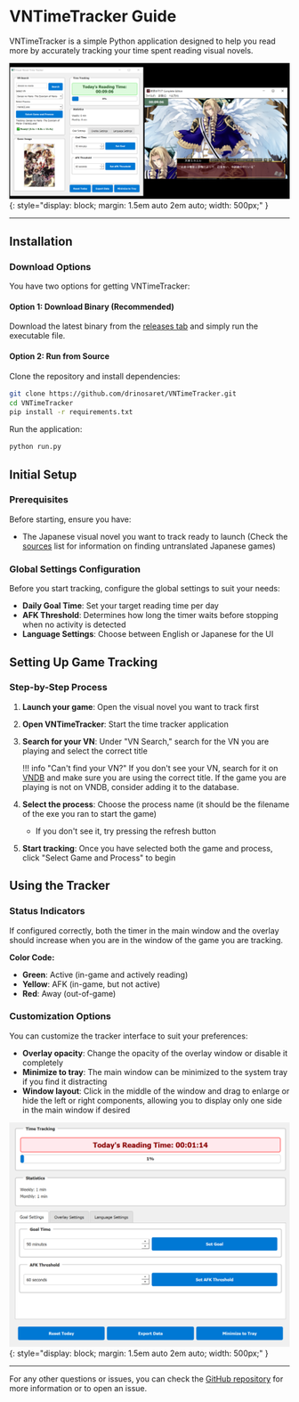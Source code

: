 # VNTimeTracker Guide

VNTimeTracker is a simple Python application designed to help you read more by accurately tracking your time spent reading visual novels.

![Time tracker main window](assets/VNTimetracker1.png){: style="display: block; margin: 1.5em auto 2em auto; width: 500px;" }

---

## Installation

### Download Options

You have two options for getting VNTimeTracker:

#### Option 1: Download Binary (Recommended)

Download the latest binary from the [releases tab](https://github.com/drinosaret/VNTimeTracker/releases) and simply run the executable file.

#### Option 2: Run from Source

Clone the repository and install dependencies:

```bash
git clone https://github.com/drinosaret/VNTimeTracker.git
cd VNTimeTracker
pip install -r requirements.txt
```

Run the application:

```bash
python run.py
```

## Initial Setup

### Prerequisites

Before starting, ensure you have:

- The Japanese visual novel you want to track ready to launch (Check the [sources](sources.md) list for information on finding untranslated Japanese games)

### Global Settings Configuration

Before you start tracking, configure the global settings to suit your needs:

- **Daily Goal Time**: Set your target reading time per day
- **AFK Threshold**: Determines how long the timer waits before stopping when no activity is detected
- **Language Settings**: Choose between English or Japanese for the UI

## Setting Up Game Tracking

### Step-by-Step Process

1. **Launch your game**: Open the visual novel you want to track first
2. **Open VNTimeTracker**: Start the time tracker application
3. **Search for your VN**: Under "VN Search," search for the VN you are playing and select the correct title

    !!! info "Can't find your VN?"
        If you don't see your VN, search for it on [VNDB](https://vndb.org/) and make sure you are using the correct title. If the game you are playing is not on VNDB, consider adding it to the database.

4. **Select the process**: Choose the process name (it should be the filename of the exe you ran to start the game)
   - If you don't see it, try pressing the refresh button
5. **Start tracking**: Once you have selected both the game and process, click "Select Game and Process" to begin

## Using the Tracker

### Status Indicators

If configured correctly, both the timer in the main window and the overlay should increase when you are in the window of the game you are tracking.

**Color Code:**

- **Green**: Active (in-game and actively reading)
- **Yellow**: AFK (in-game, but not active)
- **Red**: Away (out-of-game)

### Customization Options

You can customize the tracker interface to suit your preferences:

- **Overlay opacity**: Change the opacity of the overlay window or disable it completely
- **Minimize to tray**: The main window can be minimized to the system tray if you find it distracting
- **Window layout**: Click in the middle of the window and drag to enlarge or hide the left or right components, allowing you to display only one side in the main window if desired

![Main window alternate view](assets/VNTimetracker2.png){: style="display: block; margin: 1.5em auto 2em auto; width: 500px;" }

---

For any other questions or issues, you can check the [GitHub repository](https://github.com/drinosaret/VNTimeTracker) for more information or to open an issue.

